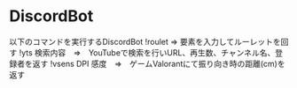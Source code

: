 # DiscordBot
 
以下のコマンドを実行するDiscordBot
!roulet  ⇒  要素を入力してルーレットを回す
!yts 検索内容　⇒　YouTubeで検索を行いURL、再生数、チャンネル名、登録者を返す
!vsens DPI 感度　⇒　ゲームValorantにて振り向き時の距離(cm)を返す
